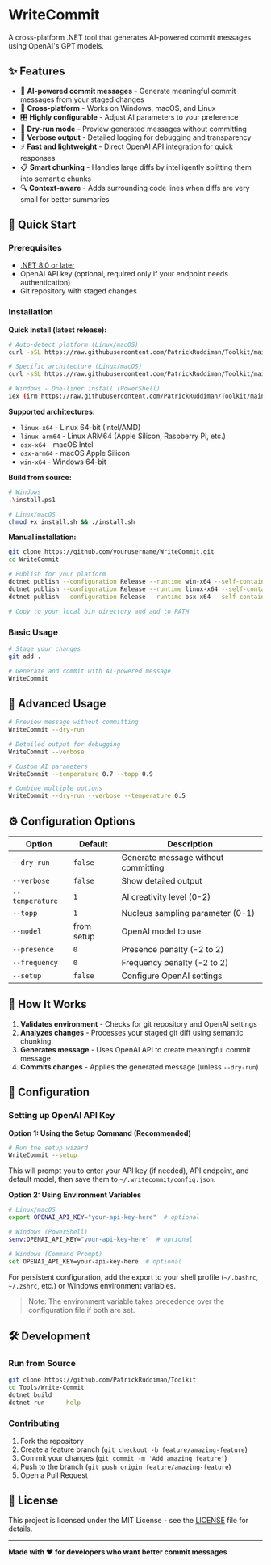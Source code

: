 # WriteCommit

A cross-platform .NET tool that generates AI-powered commit messages using OpenAI's GPT models.

## ✨ Features

- 🤖 **AI-powered commit messages** - Generate meaningful commit messages from your staged changes
- 🔄 **Cross-platform** - Works on Windows, macOS, and Linux
- 🎛️ **Highly configurable** - Adjust AI parameters to your preference
- 🧪 **Dry-run mode** - Preview generated messages without committing
- 📝 **Verbose output** - Detailed logging for debugging and transparency
- ⚡ **Fast and lightweight** - Direct OpenAI API integration for quick responses
- 📋 **Smart chunking** - Handles large diffs by intelligently splitting them into semantic chunks
- 🔍 **Context-aware** - Adds surrounding code lines when diffs are very small for better summaries

## 🚀 Quick Start

### Prerequisites

- [.NET 8.0 or later](https://dotnet.microsoft.com/download)
 - OpenAI API key (optional, required only if your endpoint needs authentication)
- Git repository with staged changes

### Installation

**Quick install (latest release):**
```bash
# Auto-detect platform (Linux/macOS)
curl -sSL https://raw.githubusercontent.com/PatrickRuddiman/Toolkit/main/Tools/Write-Commit/install-universal.sh | bash

# Specific architecture (Linux/macOS)
curl -sSL https://raw.githubusercontent.com/PatrickRuddiman/Toolkit/main/Tools/Write-Commit/install-universal.sh | bash -s -- --arch linux-arm64

# Windows - One-liner install (PowerShell)
iex (irm https://raw.githubusercontent.com/PatrickRuddiman/Toolkit/main/Tools/Write-Commit/install-web.ps1)
```

**Supported architectures:**
- `linux-x64` - Linux 64-bit (Intel/AMD)
- `linux-arm64` - Linux ARM64 (Apple Silicon, Raspberry Pi, etc.)
- `osx-x64` - macOS Intel
- `osx-arm64` - macOS Apple Silicon
- `win-x64` - Windows 64-bit

**Build from source:**
```bash
# Windows
.\install.ps1

# Linux/macOS  
chmod +x install.sh && ./install.sh
```

**Manual installation:**
```bash
git clone https://github.com/yourusername/WriteCommit.git
cd WriteCommit

# Publish for your platform
dotnet publish --configuration Release --runtime win-x64 --self-contained true --output publish/win-x64  # Windows
dotnet publish --configuration Release --runtime linux-x64 --self-contained true --output publish/linux-x64  # Linux
dotnet publish --configuration Release --runtime osx-x64 --self-contained true --output publish/osx-x64  # macOS

# Copy to your local bin directory and add to PATH
```

### Basic Usage

```bash
# Stage your changes
git add .

# Generate and commit with AI-powered message
WriteCommit
```

## 🎯 Advanced Usage

```bash
# Preview message without committing
WriteCommit --dry-run

# Detailed output for debugging
WriteCommit --verbose

# Custom AI parameters
WriteCommit --temperature 0.7 --topp 0.9

# Combine multiple options
WriteCommit --dry-run --verbose --temperature 0.5
```

## ⚙️ Configuration Options

| Option | Default | Description |
|--------|---------|-------------|
| `--dry-run` | `false` | Generate message without committing |
| `--verbose` | `false` | Show detailed output |
| `--temperature` | `1` | AI creativity level (0-2) |
| `--topp` | `1` | Nucleus sampling parameter (0-1) |
| `--model` | from setup | OpenAI model to use |
| `--presence` | `0` | Presence penalty (-2 to 2) |
| `--frequency` | `0` | Frequency penalty (-2 to 2) |
| `--setup` | `false` | Configure OpenAI settings |

## 🔧 How It Works

1. **Validates environment** - Checks for git repository and OpenAI settings
2. **Analyzes changes** - Processes your staged git diff using semantic chunking
3. **Generates message** - Uses OpenAI API to create meaningful commit message
4. **Commits changes** - Applies the generated message (unless `--dry-run`)

## 🔑 Configuration

### Setting up OpenAI API Key

**Option 1: Using the Setup Command (Recommended)**

```bash
# Run the setup wizard
WriteCommit --setup
```

This will prompt you to enter your API key (if needed), API endpoint, and default model, then save them to `~/.writecommit/config.json`.

**Option 2: Using Environment Variables**

```bash
# Linux/macOS
export OPENAI_API_KEY="your-api-key-here"  # optional

# Windows (PowerShell)
$env:OPENAI_API_KEY="your-api-key-here"  # optional

# Windows (Command Prompt)
set OPENAI_API_KEY=your-api-key-here  # optional
```

For persistent configuration, add the export to your shell profile (`~/.bashrc`, `~/.zshrc`, etc.) or Windows environment variables.

> Note: The environment variable takes precedence over the configuration file if both are set.

## 🛠️ Development

### Run from Source
```bash
git clone https://github.com/PatrickRuddiman/Toolkit
cd Tools/Write-Commit
dotnet build
dotnet run -- --help
```

### Contributing
1. Fork the repository
2. Create a feature branch (`git checkout -b feature/amazing-feature`)
3. Commit your changes (`git commit -m 'Add amazing feature'`)
4. Push to the branch (`git push origin feature/amazing-feature`)
5. Open a Pull Request

## 📝 License

This project is licensed under the MIT License - see the [LICENSE](LICENSE) file for details.

---

**Made with ❤️ for developers who want better commit messages**

